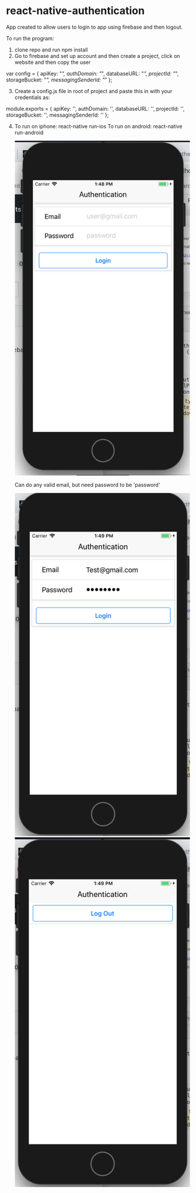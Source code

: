# react-native-authentication

App created to allow users to login to app using firebase and then logout.

To run the program:

1.  clone repo and run npm install
2.  Go to firebase and set up account and then create a project, click on website and then copy the user

var config = {
apiKey: "_",
authDomain: "_",
databaseURL: "_",
projectId: "_",
storageBucket: "_",
messagingSenderId: "_"
};

3.  Create a config.js file in root of project and paste this in with your credentials as:

module.exports = {
apiKey: '',
authDomain: '',
databaseURL: '',
projectId: '',
storageBucket: '',
messagingSenderId: ''
};

4.  To run on iphone: react-native run-ios
    To run on android: react-native run-android

    ![alt text](documentation/mainScreen.png 'mainScreen')

    Can do any valid email, but need password to be 'password'

    ![alt text](documentation/filledIn.png 'Filled In')
    ![alt text](documentation/logOut.png 'Log Out')
